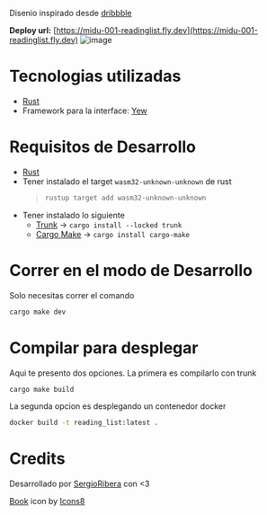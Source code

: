 Disenio inspirado desde [dribbble](https://dribbble.com/shots/20454786-E-Book-Dashboard)

**Deploy url:** [https://midu-001-readinglist.fly.dev](https://midu-001-readinglist.fly.dev)
![image](https://github.com/SergioRibera/midu-pruebas-tecnicas/assets/56278796/4a85100c-9dde-432a-bddc-9b6cbd22acd3)

# Tecnologias utilizadas
- [Rust](https://rust-lang.org/tools/install)
- Framework para la interface: [Yew](https://yew.rs)

# Requisitos de Desarrollo
- [Rust](https://rust-lang.org/tools/install)
- Tener instalado el target `wasm32-unknown-unknown` de rust
  > ```sh
  > rustup target add wasm32-unknown-unknown
  > ```
- Tener instalado lo siguiente
  - [Trunk](https://trunkrs.dev/) -> `cargo install --locked trunk`
  - [Cargo Make](https://github.com/sagiegurari/cargo-make) -> `cargo install cargo-make`

# Correr en el modo de Desarrollo
Solo necesitas correr el comando
```sh
cargo make dev
```

# Compilar para desplegar
Aqui te presento dos opciones.
La primera es compilarlo con trunk
```sh
cargo make build
```

La segunda opcion es desplegando un contenedor docker
```sh
docker build -t reading_list:latest .
```

# Credits
Desarrollado por [SergioRibera](https://github.com/SergioRibera) con <3

<a target="_blank" href="https://icons8.com/icon/f6WWkElFBgtA/book">Book</a> icon by <a target="_blank" href="https://icons8.com">Icons8</a>
